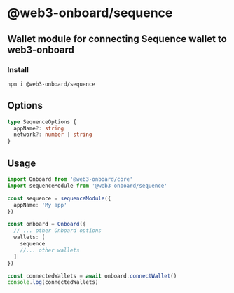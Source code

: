 # @web3-onboard/sequence

## Wallet module for connecting Sequence wallet to web3-onboard

### Install

`npm i @web3-onboard/sequence`

## Options

```typescript
type SequenceOptions {
  appName?: string
  network?: number | string
}
```

## Usage

```typescript
import Onboard from '@web3-onboard/core'
import sequenceModule from '@web3-onboard/sequence'

const sequence = sequenceModule({
  appName: 'My app'
})

const onboard = Onboard({
  // ... other Onboard options
  wallets: [
    sequence
    //... other wallets
  ]
})

const connectedWallets = await onboard.connectWallet()
console.log(connectedWallets)
```
